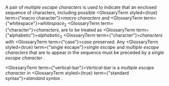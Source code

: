  



A pair of *multiple escape characters* is used to indicate that an enclosed sequence of characters, including possible <GlossaryTerm styled={true} term={"macro character"}><i>macro characters</i></GlossaryTerm> and <GlossaryTerm  term={"whitespace"}><i>whitespace</i></GlossaryTerm><sub>2</sub> <GlossaryTerm  term={"character"}><i>characters</i></GlossaryTerm>, are to be treated as <GlossaryTerm  term={"alphabetic"}><i>alphabetic</i></GlossaryTerm><sub>2</sub> <GlossaryTerm  term={"character"}><i>characters</i></GlossaryTerm> with <GlossaryTerm  term={"case"}><i>case</i></GlossaryTerm> preserved. Any <GlossaryTerm styled={true} term={"single escape"}><i>single escape</i></GlossaryTerm> and *multiple escape characters* that are to appear in the sequence must be preceded by a *single escape character* . 



<GlossaryTerm  term={"vertical-bar"}><i>Vertical-bar</i></GlossaryTerm> is a *multiple escape character* in <GlossaryTerm styled={true} term={"standard syntax"}><i>standard syntax</i></GlossaryTerm> . 



